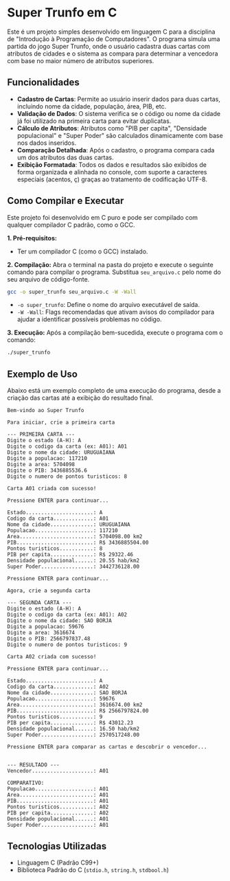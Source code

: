 # Super Trunfo em C

Este é um projeto simples desenvolvido em linguagem C para a disciplina de "Introdução à Programação de Computadores". O programa simula uma partida do jogo Super Trunfo, onde o usuário cadastra duas cartas com atributos de cidades e o sistema as compara para determinar a vencedora com base no maior número de atributos superiores.

## Funcionalidades

- **Cadastro de Cartas**: Permite ao usuário inserir dados para duas cartas, incluindo nome da cidade, população, área, PIB, etc.
- **Validação de Dados**: O sistema verifica se o código ou nome da cidade já foi utilizado na primeira carta para evitar duplicatas.
- **Cálculo de Atributos**: Atributos como "PIB per capita", "Densidade populacional" e "Super Poder" são calculados dinamicamente com base nos dados inseridos.
- **Comparação Detalhada**: Após o cadastro, o programa compara cada um dos atributos das duas cartas.
- **Exibição Formatada**: Todos os dados e resultados são exibidos de forma organizada e alinhada no console, com suporte a caracteres especiais (acentos, ç) graças ao tratamento de codificação UTF-8.

## Como Compilar e Executar

Este projeto foi desenvolvido em C puro e pode ser compilado com qualquer compilador C padrão, como o GCC.

**1. Pré-requisitos:**
   - Ter um compilador C (como o GCC) instalado.

**2. Compilação:**
   Abra o terminal na pasta do projeto e execute o seguinte comando para compilar o programa. Substitua `seu_arquivo.c` pelo nome do seu arquivo de código-fonte.

   ```bash
   gcc -o super_trunfo seu_arquivo.c -W -Wall
   ```
   - `-o super_trunfo`: Define o nome do arquivo executável de saída.
   - `-W -Wall`: Flags recomendadas que ativam avisos do compilador para ajudar a identificar possíveis problemas no código.

**3. Execução:**
   Após a compilação bem-sucedida, execute o programa com o comando:

   ```bash
   ./super_trunfo
   ```

## Exemplo de Uso

Abaixo está um exemplo completo de uma execução do programa, desde a criação das cartas até a exibição do resultado final.

```text
Bem-vindo ao Super Trunfo

Para iniciar, crie a primeira carta

--- PRIMEIRA CARTA ---
Digite o estado (A-H): A
Digite o codigo da carta (ex: A01): A01
Digite o nome da cidade: URUGUAIANA
Digite a populacao: 117210
Digite a area: 5704098
Digite o PIB: 3436885536.6
Digite o numero de pontos turisticos: 8

Carta A01 criada com sucesso!

Pressione ENTER para continuar...

Estado......................: A
Codigo da carta.............: A01
Nome da cidade..............: URUGUAIANA
Populacao...................: 117210
Area........................: 5704098.00 km2
PIB.........................: R$ 3436885504.00
Pontos turisticos...........: 8
PIB per capita..............: R$ 29322.46
Densidade populacional......: 20.55 hab/km2
Super Poder.................: 3442736128.00

Pressione ENTER para continuar...

Agora, crie a segunda carta

--- SEGUNDA CARTA ---
Digite o estado (A-H): A
Digite o codigo da carta (ex: A01): A02
Digite o nome da cidade: SAO BORJA
Digite a populacao: 59676
Digite a area: 3616674
Digite o PIB: 2566797837.48
Digite o numero de pontos turisticos: 9

Carta A02 criada com sucesso!

Pressione ENTER para continuar...

Estado......................: A
Codigo da carta.............: A02
Nome da cidade..............: SAO BORJA
Populacao...................: 59676
Area........................: 3616674.00 km2
PIB.........................: R$ 2566797824.00
Pontos turisticos...........: 9
PIB per capita..............: R$ 43012.23
Densidade populacional......: 16.50 hab/km2
Super Poder.................: 2570517248.00

Pressione ENTER para comparar as cartas e descobrir o vencedor...


--- RESULTADO ---
Vencedor....................: A01

COMPARATIVO:
Populacao...................: A01
Area........................: A01
PIB.........................: A01
Pontos turisticos...........: A02
PIB per capita..............: A02
Densidade populacional......: A01
Super Poder.................: A01
```

## Tecnologias Utilizadas

- Linguagem C (Padrão C99+)
- Biblioteca Padrão do C (`stdio.h`, `string.h`, `stdbool.h`)
